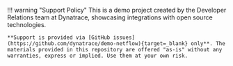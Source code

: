 !!! warning "Support Policy"
    This is a demo project created by the Developer Relations team at Dynatrace, showcasing integrations with open source technologies.

    **Support is provided via [GitHub issues](https://github.com/dynatrace/demo-netflow){target=_blank} only**. The materials provided in this repository are offered "as-is" without any warranties, express or implied. Use them at your own risk.